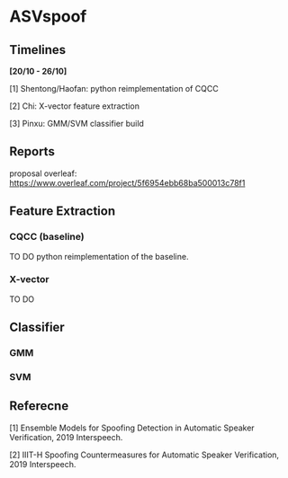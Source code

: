 # ASVspoof

## Timelines
**[20/10 - 26/10]**

[1] Shentong/Haofan: python reimplementation of CQCC

[2] Chi: X-vector feature extraction

[3] Pinxu: GMM/SVM classifier build 


## Reports
proposal overleaf: https://www.overleaf.com/project/5f6954ebb68ba500013c78f1

## Feature Extraction
### CQCC (baseline)
TO DO python reimplementation of the baseline.

### X-vector 
TO DO 

## Classifier

### GMM


### SVM



## Referecne
[1] Ensemble Models for Spoofing Detection in Automatic Speaker Verification, 2019 Interspeech. 

[2] IIIT-H Spoofing Countermeasures for Automatic Speaker Verification, 2019 Interspeech. 
